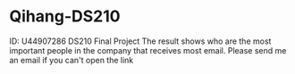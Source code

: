 # Qihang-DS210
ID: U44907286
DS210 Final Project
The result shows who are the most important people in the company that receives most email.
Please send me an email if you can't open the link
